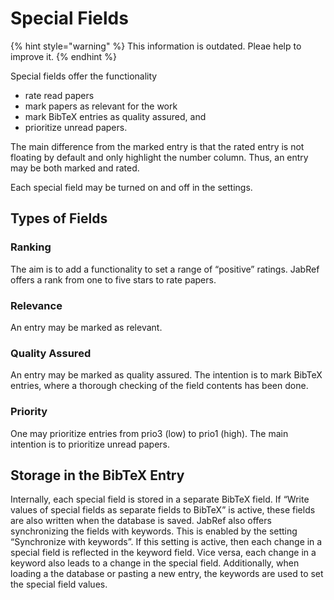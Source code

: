 # Special Fields

{% hint style="warning" %}
This information is outdated. Pleae help to improve it.
{% endhint %}

Special fields offer the functionality

* rate read papers
* mark papers as relevant for the work
* mark BibTeX entries as quality assured, and
* prioritize unread papers.

The main difference from the marked entry is that the rated entry is not floating by default and only highlight the number column. Thus, an entry may be both marked and rated.

Each special field may be turned on and off in the settings.

## Types of Fields

### Ranking

The aim is to add a functionality to set a range of “positive” ratings. JabRef offers a rank from one to five stars to rate papers.

### Relevance

An entry may be marked as relevant.

### Quality Assured

An entry may be marked as quality assured. The intention is to mark BibTeX entries, where a thorough checking of the field contents has been done.

### Priority

One may prioritize entries from prio3 \(low\) to prio1 \(high\). The main intention is to prioritize unread papers.

## Storage in the BibTeX Entry

Internally, each special field is stored in a separate BibTeX field. If “Write values of special fields as separate fields to BibTeX” is active, these fields are also written when the database is saved. JabRef also offers synchronizing the fields with keywords. This is enabled by the setting “Synchronize with keywords”. If this setting is active, then each change in a special field is reflected in the keyword field. Vice versa, each change in a keyword also leads to a change in the special field. Additionally, when loading a the database or pasting a new entry, the keywords are used to set the special field values.

